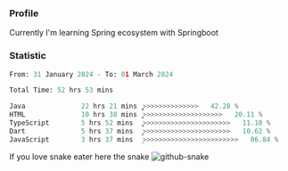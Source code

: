 ### Profile 

Currently I'm learning Spring ecosystem with Springboot

### Statistic
<!--START_SECTION:waka-->

```python
From: 31 January 2024 - To: 01 March 2024

Total Time: 52 hrs 53 mins

Java              22 hrs 21 mins  ͎͎͎͎͎͎͎͎͎͎̦>>>>>>>>>>>>>>   42.28 %
HTML              10 hrs 38 mins  ͎͎͎͎͎>>>>>>>>>>>>>>>>>>>>   20.11 %
TypeScript        5 hrs 52 mins   ͎͎̞>>>>>>>>>>>>>>>>>>>>>>   11.10 %
Dart              5 hrs 37 mins   ͎͎̝>>>>>>>>>>>>>>>>>>>>>>   10.62 %
JavaScript        3 hrs 37 mins   ͎>>>>>>>>>>>>>>>>>>>>>>>>   06.84 %
```

<!--END_SECTION:waka-->

If you love snake eater here the snake 
<picture>
  <source media="(prefers-color-scheme: dark)" srcset="https://github.com/pradana4648/pradana4648/blob/c0566a83ca6ea5f2e46bab00e717c4c82b4b5c4c/github-contribution-grid-snake-dark.svg" />
  <source media="(prefers-color-scheme: light)" srcset="https://github.com/pradana4648/pradana4648/blob/c0566a83ca6ea5f2e46bab00e717c4c82b4b5c4c/github-contribution-grid-snake.svg" />
  <img alt="github-snake" src="https://github.com/pradana4648/pradana4648/blob/c0566a83ca6ea5f2e46bab00e717c4c82b4b5c4c/github-contribution-grid-snake.svg" />
</picture>
